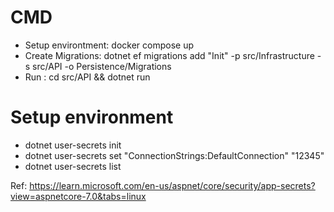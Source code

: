 # CMD

- Setup environtment: docker compose up
- Create Migrations: dotnet ef migrations add "Init" -p src/Infrastructure -s src/API -o Persistence/Migrations
- Run : cd src/API && dotnet run

# Setup environment
- dotnet user-secrets init
- dotnet user-secrets set "ConnectionStrings:DefaultConnection" "12345"
- dotnet user-secrets list

Ref: https://learn.microsoft.com/en-us/aspnet/core/security/app-secrets?view=aspnetcore-7.0&tabs=linux

